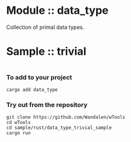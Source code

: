 # Module :: data_type

Collection of primal data types.

# Sample :: trivial

```rust
```
<!-- zzz : write please -->

### To add to your project

``` shell
cargo add data_type
```

### Try out from the repository

``` shell test
git clone https://github.com/Wandalen/wTools
cd wTools
cd sample/rust/data_type_trivial_sample
cargo run
```


